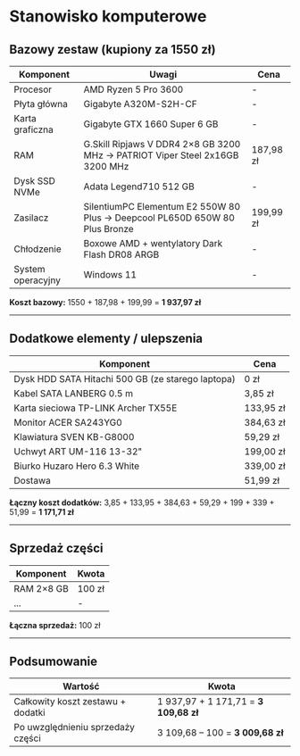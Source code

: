 # Stanowisko komputerowe

## Bazowy zestaw (kupiony za 1550 zł)

| Komponent         | Uwagi                                                                                              | Cena      |
|-------------------|----------------------------------------------------------------------------------------------------|-----------|
| Procesor          | AMD Ryzen 5 Pro 3600                                                                               | -         |
| Płyta główna      | Gigabyte A320M-S2H-CF                                                                              | -         |
| Karta graficzna   | Gigabyte GTX 1660 Super 6 GB                                                                       | -         |
| RAM               | G.Skill Ripjaws V DDR4 2×8 GB 3200 MHz → PATRIOT Viper Steel 2x16GB 3200 MHz                       | 187,98 zł |
| Dysk SSD NVMe     | Adata Legend710 512 GB                                                                             | -         |
| Zasilacz          | SilentiumPC Elementum E2 550W 80 Plus → Deepcool PL650D 650W 80 Plus Bronze                        | 199,99 zł |
| Chłodzenie        | Boxowe AMD + wentylatory Dark Flash DR08 ARGB                                                      | -         |
| System operacyjny | Windows 11                                                                                         | -         |

**Koszt bazowy:** 1550 + 187,98 + 199,99 = **1 937,97 zł**

---

## Dodatkowe elementy / ulepszenia

| Komponent                                         | Cena      |
|---------------------------------------------------|-----------|
| Dysk HDD SATA Hitachi 500 GB (ze starego laptopa) | 0 zł      |
| Kabel SATA LANBERG 0.5 m                          | 3,85 zł   |
| Karta sieciowa TP-LINK Archer TX55E               | 133,95 zł |
| Monitor ACER SA243YG0                             | 384,63 zł |
| Klawiatura SVEN KB-G8000                          | 59,29 zł  |
| Uchwyt ART UM-116 13-32"                          | 199,00 zł |
| Biurko Huzaro Hero 6.3 White                      | 339,00 zł |
| Dostawa                                           | 51,99 zł  |

**Łączny koszt dodatków:** 3,85 + 133,95 + 384,63 + 59,29 + 199 + 339 + 51,99 = **1 171,71 zł**

---

## Sprzedaż części

| Komponent     | Kwota |
|---------------|-------|
| RAM 2×8 GB    | 100 zł|
| ...           | -     |

**Łączna sprzedaż:** 100 zł

---

## Podsumowanie

| Wartość                           | Kwota                             |
|-----------------------------------|-----------------------------------|
| Całkowity koszt zestawu + dodatki | 1 937,97 + 1 171,71 = **3 109,68 zł** |
| Po uwzględnieniu sprzedaży części | 3 109,68 – 100 = **3 009,68 zł**  |
